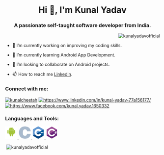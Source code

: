 <h1 align="center">Hi 👋, I'm Kunal Yadav</h1>
<h3 align="center">A passionate self-taught software developer from India.</h3>

<p align="right"> <img src="https://komarev.com/ghpvc/?username=kunalyadavofficial&label=Profile%20views&color=0e75b6&style=flat" alt="kunalyadavofficial" /> </p>


- 🔭 I’m currently working on improving my coding skills.

- 🌱 I’m currently learning Android App Development.

- 👯 I’m looking to collaborate on Android projects.

- 📫 How to reach me <a href="https://www.linkedin.com/in/kunal-yadav-77a156177/" target="blank">Linkedin</a>.










<h3 align="left">Connect with me:</h3>
<p align="left">
<a href="https://twitter.com/kunalcheetah" target="blank"><img align="center" src="https://cdn.jsdelivr.net/npm/simple-icons@3.0.1/icons/twitter.svg" alt="kunalcheetah" height="30" width="40" /></a>
<a href="https://www.linkedin.com/in/kunal-yadav-77a156177" target="blank"><img align="center" src="https://cdn.jsdelivr.net/npm/simple-icons@3.0.1/icons/linkedin.svg" alt="https://www.linkedin.com/in/kunal-yadav-77a156177/" height="30" width="40" /></a>
<a href="https://fb.com/https://www.facebook.com/kunal.yadav.1650332" target="blank"><img align="center" src="https://cdn.jsdelivr.net/npm/simple-icons@3.0.1/icons/facebook.svg" alt="https://www.facebook.com/kunal.yadav.1650332" height="30" width="40" /></a>
</p>

<h3 align="left">Languages and Tools:</h3>
<p align="left"> <a href="https://developer.android.com" target="_blank"> <img src="https://raw.githubusercontent.com/devicons/devicon/master/icons/android/android-original-wordmark.svg" alt="android" width="40" height="40"/> </a> <a href="https://www.cprogramming.com/" target="_blank"> <img src="https://raw.githubusercontent.com/devicons/devicon/master/icons/c/c-original.svg" alt="c" width="40" height="40"/> </a> <a href="https://www.w3schools.com/cpp/" target="_blank"> <img src="https://raw.githubusercontent.com/devicons/devicon/master/icons/cplusplus/cplusplus-original.svg" alt="cplusplus" width="40" height="40"/> </a> <a href="https://www.w3schools.com/cs/" target="_blank"> <img src="https://raw.githubusercontent.com/devicons/devicon/master/icons/csharp/csharp-original.svg" alt="csharp" width="40" height="40"/> </a> </p>

<p>&nbsp;<img align="center" src="https://github-readme-stats.vercel.app/api?username=kunalyadavofficial&show_icons=true&locale=en" alt="kunalyadavofficial" /></p>



